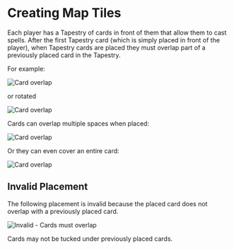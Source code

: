 # Creating Map Tiles

Each player has a Tapestry of cards in front of them
that allow them to cast spells. After the first
Tapestry card (which is simply placed in front of the
player), when Tapestry cards are placed they must overlap
part of a previously placed card in the Tapestry.

For example:

![Card overlap](../img/placement1a.png)

or rotated

![Card overlap](../img/placement1b.png)

Cards can overlap multiple spaces when placed:

![Card overlap](../img/placement4.png)

Or they can even cover an entire card:

![Card overlap](../img/placement6.png)

## Invalid Placement

The following placement is invalid because the placed
card does not overlap with a previously placed card.

![Invalid - Cards must overlap](../img/placement0.png)

Cards may not be tucked under previously placed cards.
